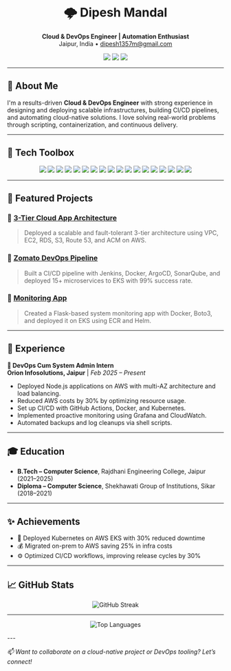 <h1 align="center">🌩️ Dipesh Mandal</h1>

<p align="center">
  <b>Cloud & DevOps Engineer | Automation Enthusiast</b><br>
  Jaipur, India • <a href="mailto:dipesh1357m@gmail.com">dipesh1357m@gmail.com</a>
</p>

<p align="center">
  <a href="https://github.com/Dipesh001m"><img src="https://img.shields.io/badge/GitHub-Dipesh001m-black?logo=github&style=for-the-badge" /></a>
  <a href="https://www.linkedin.com/in/dipesh777/"><img src="https://img.shields.io/badge/LinkedIn-dipesh777-blue?logo=linkedin&style=for-the-badge" /></a>
  <a href="https://dipeshm.netlify.app/"><img src="https://img.shields.io/badge/Portfolio-dipeshm.netlify.app-brightgreen?style=for-the-badge&logo=netlify" /></a>
</p>

---

## 🚀 About Me

I'm a results-driven **Cloud & DevOps Engineer** with strong experience in designing and deploying scalable infrastructures, building CI/CD pipelines, and automating cloud-native solutions. I love solving real-world problems through scripting, containerization, and continuous delivery.

---

## 🔧 Tech Toolbox

<p align="center">
  <img src="https://img.shields.io/badge/AWS-232F3E?style=for-the-badge&logo=amazonaws&logoColor=white" />
  <img src="https://img.shields.io/badge/Azure-0078D4?style=for-the-badge&logo=microsoftazure&logoColor=white" />
  <img src="https://img.shields.io/badge/Docker-2496ED?style=for-the-badge&logo=docker&logoColor=white" />
  <img src="https://img.shields.io/badge/Kubernetes-326CE5?style=for-the-badge&logo=kubernetes&logoColor=white" />
  <img src="https://img.shields.io/badge/Jenkins-D24939?style=for-the-badge&logo=jenkins&logoColor=white" />
  <img src="https://img.shields.io/badge/GitHub%20Actions-2088FF?style=for-the-badge&logo=githubactions&logoColor=white" />
  <img src="https://img.shields.io/badge/ArgoCD-EF7B4D?style=for-the-badge&logo=argo&logoColor=white" />
  <img src="https://img.shields.io/badge/Terraform-7B42BC?style=for-the-badge&logo=terraform&logoColor=white" />
  <img src="https://img.shields.io/badge/Ansible-EE0000?style=for-the-badge&logo=ansible&logoColor=white" />
  <img src="https://img.shields.io/badge/Prometheus-E6522C?style=for-the-badge&logo=prometheus&logoColor=white" />
  <img src="https://img.shields.io/badge/Grafana-F46800?style=for-the-badge&logo=grafana&logoColor=white" />
  <img src="https://img.shields.io/badge/Python-3776AB?style=for-the-badge&logo=python&logoColor=white" />
  <img src="https://img.shields.io/badge/Bash-121011?style=for-the-badge&logo=gnu-bash&logoColor=white" />
  <img src="https://img.shields.io/badge/Apache-D22128?style=for-the-badge&logo=apache&logoColor=white" />
  <img src="https://img.shields.io/badge/Nginx-009639?style=for-the-badge&logo=nginx&logoColor=white" />
  <img src="https://img.shields.io/badge/MySQL-4479A1?style=for-the-badge&logo=mysql&logoColor=white" />
  <img src="https://img.shields.io/badge/MongoDB-47A248?style=for-the-badge&logo=mongodb&logoColor=white" />
  <img src="https://img.shields.io/badge/Linux-FCC624?style=for-the-badge&logo=linux&logoColor=black" />
</p>

---

## 📂 Featured Projects

### 🔸 [3-Tier Cloud App Architecture](https://github.com/Dipesh001m/3tier-cloud-app)
> Deployed a scalable and fault-tolerant 3-tier architecture using VPC, EC2, RDS, S3, Route 53, and ACM on AWS.

### 🔸 [Zomato DevOps Pipeline](https://github.com/Dipesh001m/DevOps-Zomato-Project)
> Built a CI/CD pipeline with Jenkins, Docker, ArgoCD, SonarQube, and deployed 15+ microservices to EKS with 99% success rate.

### 🔸 [Monitoring App](https://github.com/Dipesh001m/Monitoring-App)
> Created a Flask-based system monitoring app with Docker, Boto3, and deployed it on EKS using ECR and Helm.

---

## 🧠 Experience

**💼 DevOps Cum System Admin Intern**  
**Orion Infosolutions, Jaipur** | *Feb 2025 – Present*

- Deployed Node.js applications on AWS with multi-AZ architecture and load balancing.
- Reduced AWS costs by 30% by optimizing resource usage.
- Set up CI/CD with GitHub Actions, Docker, and Kubernetes.
- Implemented proactive monitoring using Grafana and CloudWatch.
- Automated backups and log cleanups via shell scripts.

---

## 🎓 Education

- **B.Tech – Computer Science**, Rajdhani Engineering College, Jaipur (2021–2025)  
- **Diploma – Computer Science**, Shekhawati Group of Institutions, Sikar (2018–2021)

---

## ✨ Achievements

- 🚀 Deployed Kubernetes on AWS EKS with 30% reduced downtime  
- 💰 Migrated on-prem to AWS saving 25% in infra costs  
- ⚙️ Optimized CI/CD workflows, improving release cycles by 30%

---

## 📈 GitHub Stats

<p align="center">
  <img src="https://github-readme-streak-stats.herokuapp.com/?user=Dipesh001m&theme=tokyonight&hide_border=true" alt="GitHub Streak" />
</p>

---

<p align="center">
  <img src="https://github-readme-stats.vercel.app/api/top-langs/?username=Dipesh001m&layout=compact&theme=tokyonight&hide_border=true" alt="Top Languages" />
</p>
---

_📫 Want to collaborate on a cloud-native project or DevOps tooling? Let’s connect!_

